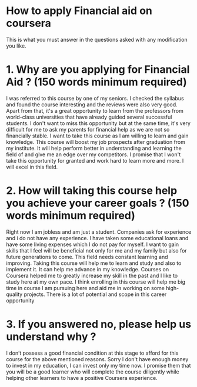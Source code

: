 
# How to apply Financial aid on coursera
This is what you must answer in the questions asked with any modification you like.
#
# 1. Why are you applying for Financial Aid ? (150 words minimum required)

I was referred to this course by one of my seniors.
I checked the syllabus and found the course interesting and the reviews were also very good.
Apart from that, it's a great opportunity to learn from the professors from world-class universities that have already guided several successful students.
I don't want to miss this opportunity but at the same time, it's very difficult for me to ask my parents for financial help as we are not so financially stable.
I want to take this course as I am willing to learn and gain knowledge.
This course will boost my job prospects after graduation from my institute.
It will help perform better in understanding and learning the field of and give me an edge over my competitors.
I promise that I won't take this opportunity for granted and work hard to learn more and more.
I will excel in this field. 

#
# 2.  How will taking this course help you achieve your career goals ? (150 words minimum required)
  
Right now I am jobless and am just a student.
Companies ask for experience and i do not have any experience.
I have taken some educational loans and have some living expenses which I do not pay for myself.
I want to gain skills that I feel will be beneficial not only for me and my family but also for future generations to come.
This field needs constant learning and improving. Taking this course will help me to learn and study and also to implement it.
It can help me advance in my knowledge.
Courses on Coursera helped me to greatly increase my skill in the past and I like to study here at my own pace.
I think enrolling in this course will help me big time in course I am pursuing here and aid me in working on some high-quality projects.
There is a lot of potential and scope in this career opportunity

#
# 3.  If you answered no, please help us understand why ?
  
I don’t possess a good financial condition at this stage to afford for this course for the above mentioned reasons.
Sorry I don't have enough money to invest in my education, I can invest only my time now.
I promise them that you will be a good learner who will complete the course diligently while helping other learners to have a positive Coursera experience.
